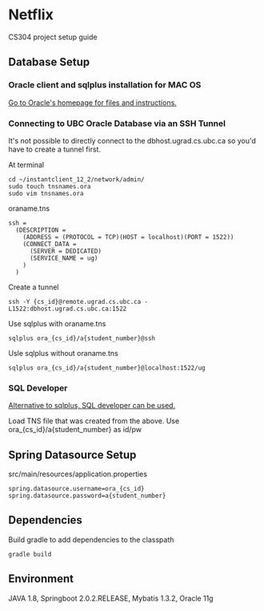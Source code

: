 # Netflix
CS304 project setup guide

## Database Setup
### Oracle client and sqlplus installation for MAC OS
[Go to Oracle's homepage for files and instructions.](http://www.oracle.com/technetwork/topics/intel-macsoft-096467.html, "Oracle client")

### Connecting to UBC Oracle Database via an SSH Tunnel
It's not possible to directly connect to the dbhost.ugrad.cs.ubc.ca so you'd have to create a tunnel first.

At terminal
```
cd ~/instantclient_12_2/network/admin/
sudo touch tnsnames.ora
sudo vim tnsnames.ora
```
oraname.tns
```
ssh =
  (DESCRIPTION =
    (ADDRESS = (PROTOCOL = TCP)(HOST = localhost)(PORT = 1522))
    (CONNECT_DATA =
      (SERVER = DEDICATED)
      (SERVICE_NAME = ug)
    )
  )
```
Create a tunnel 
```
ssh -Y {cs_id}@remote.ugrad.cs.ubc.ca -L1522:dbhost.ugrad.cs.ubc.ca:1522
```
Use sqlplus with oraname.tns
```
sqlplus ora_{cs_id}/a{student_number}@ssh
```
Usle sqlplus without oraname.tns
```
sqlplus ora_{cs_id}/a{student_number}@localhost:1522/ug
```
### SQL Developer
[Alternative to sqlplus, SQL developer can be used.](http://www.oracle.com/technetwork/developer-tools/sql-developer/overview/index.html, "Sql Developer")

Load TNS file that was created from the above.
Use ora_{cs_id}/a{student_number} as id/pw

## Spring Datasource Setup
src/main/resources/application.properties

```
spring.datasource.username=ora_{cs_id}
spring.datasource.password=a{student_number}
```

## Dependencies
Build gradle to add dependencies to the classpath
```
gradle build
```
## Environment
  JAVA 1.8, 
  Springboot 2.0.2.RELEASE, 
  Mybatis 1.3.2, 
  Oracle 11g
